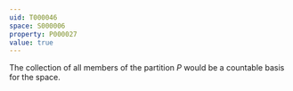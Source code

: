 ```yaml
---
uid: T000046
space: S000006
property: P000027
value: true
---
```


The collection of all members of the partition $P$ would be a countable basis for the space.

